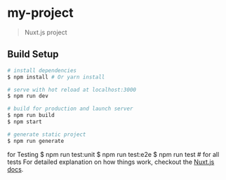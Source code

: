 # my-project

> Nuxt.js project

## Build Setup

``` bash
# install dependencies
$ npm install # Or yarn install

# serve with hot reload at localhost:3000
$ npm run dev

# build for production and launch server
$ npm run build
$ npm start

# generate static project
$ npm run generate
```

for Testing
$ npm run test:unit
$ npm run test:e2e
$ npm run test # for all tests
For detailed explanation on how things work, checkout the [Nuxt.js docs](https://github.com/nuxt/nuxt.js).

